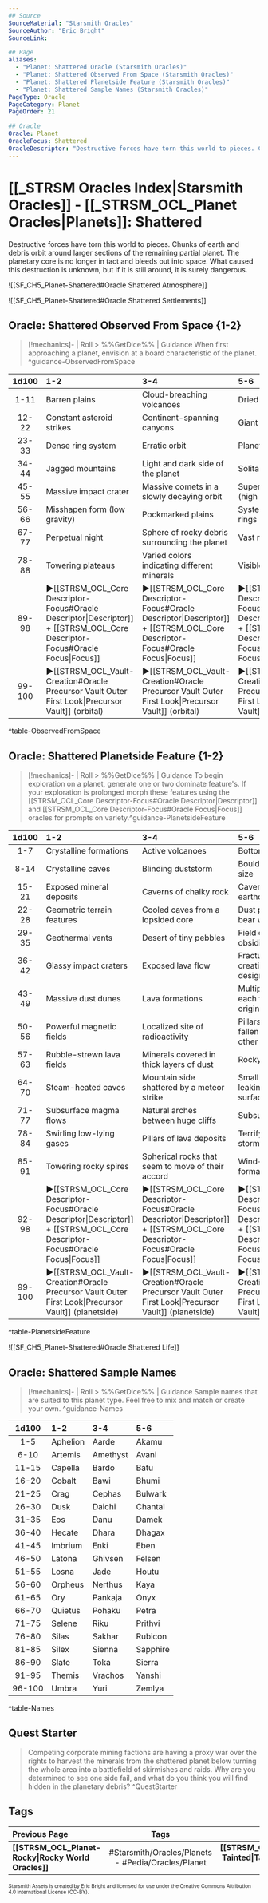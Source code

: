 ```yaml
---
## Source
SourceMaterial: "Starsmith Oracles"
SourceAuthor: "Eric Bright"
SourceLink: 

## Page
aliases:
  - "Planet: Shattered Oracle (Starsmith Oracles)"
  - "Planet: Shattered Observed From Space (Starsmith Oracles)"
  - "Planet: Shattered Planetside Feature (Starsmith Oracles)"
  - "Planet: Shattered Sample Names (Starsmith Oracles)"
PageType: Oracle
PageCategory: Planet
PageOrder: 21

## Oracle
Oracle: Planet
OracleFocus: Shattered
OracleDescriptor: "Destructive forces have torn this world to pieces. Chunks of earth and debris orbit around larger sections of the remaining partial planet. The planetary core is no longer in tact and bleeds out into space. What caused this destruction is unknown, but if it is still around, it is surely dangerous."
---
```

# [[_STRSM Oracles Index|Starsmith Oracles]] - [[_STRSM_OCL_Planet Oracles|Planets]]: Shattered
Destructive forces have torn this world to pieces. Chunks of earth and debris orbit around larger sections of the remaining partial planet. The planetary core is no longer in tact and bleeds out into space. What caused this destruction is unknown, but if it is still around, it is surely dangerous.

![[SF_CH5_Planet-Shattered#Oracle Shattered Atmosphere]]

![[SF_CH5_Planet-Shattered#Oracle Shattered Settlements]]

## Oracle: Shattered Observed From Space {1-2}
> [!mechanics]- | Roll > %%GetDice%% | Guidance
> When first approaching a planet, envision at a board characteristic of the planet. ^guidance-ObservedFromSpace

| 1d100 | 1-2 | 3-4 | 5-6 |
| :---: | :--- | :--- | :--- |
| 1-11 | Barren plains | Cloud-breaching volcanoes | Dried ocean beds |
| 12-22 | Constant asteroid strikes | Continent-spanning canyons | Giant duststorm |
| 23-33 | Dense ring system | Erratic orbit | Planet has no rotation |
| 34-44 | Jagged mountains | Light and dark side of the planet | Solitary moon |
| 45-55 | Massive impact crater | Massive comets in a slowly decaying orbit | Super-dense core (high gravity) |
| 56-66 | Misshapen form (low gravity) | Pockmarked plains | System of concentric rings |
| 67-77 | Perpetual night | Sphere of rocky debris surrounding the planet | Vast rocky desert |
| 78-88 | Towering plateaus | Varied colors indicating different minerals | Visible fault lines |
| 89-98 | ▶[[STRSM_OCL_Core Descriptor-Focus#Oracle Descriptor\|Descriptor]] + [[STRSM_OCL_Core Descriptor-Focus#Oracle Focus\|Focus]] | ▶[[STRSM_OCL_Core Descriptor-Focus#Oracle Descriptor\|Descriptor]] + [[STRSM_OCL_Core Descriptor-Focus#Oracle Focus\|Focus]] | ▶[[STRSM_OCL_Core Descriptor-Focus#Oracle Descriptor\|Descriptor]] + [[STRSM_OCL_Core Descriptor-Focus#Oracle Focus\|Focus]] |
| 99-100 | ▶[[STRSM_OCL_Vault-Creation#Oracle Precursor Vault Outer First Look\|Precursor Vault]] (orbital) | ▶[[STRSM_OCL_Vault-Creation#Oracle Precursor Vault Outer First Look\|Precursor Vault]] (orbital) | ▶[[STRSM_OCL_Vault-Creation#Oracle Precursor Vault Outer First Look\|Precursor Vault]] (orbital) |
^table-ObservedFromSpace

## Oracle: Shattered Planetside Feature {1-2}
> [!mechanics]- | Roll > %%GetDice%% | Guidance
> To begin exploration on a planet, generate one or two dominate feature's. If your exploration is prolonged morph these features using the [[STRSM_OCL_Core Descriptor-Focus#Oracle Descriptor|Descriptor]] and [[STRSM_OCL_Core Descriptor-Focus#Oracle Focus|Focus]] oracles for prompts on variety.^guidance-PlanetsideFeature

| 1d100 | 1-2 | 3-4 | 5-6 |
| :---: | :--- | :--- | :--- |
| 1-7 | Crystalline formations | Active volcanoes | Bottomless sinkholes |
| 8-14 | Crystalline caves | Blinding duststorm | Boulders of unusual size |
| 15-21 | Exposed mineral deposits | Caverns of chalky rock | Caverns formed by earthquakes |
| 22-28 | Geometric terrain features | Cooled caves from a lopsided core | Dust plains that cannot bear weight |
| 29-35 | Geothermal vents | Desert of tiny pebbles | Field of broken obsidian |
| 36-42 | Glassy impact craters | Exposed lava flow | Fractured surface creating an unnatural design |
| 43-49 | Massive dust dunes | Lava formations | Multiple impact craters each from a different origin |
| 50-56 | Powerful magnetic fields | Localized site of radioactivity | Pillars of rock that have fallen on top of each other |
| 57-63 | Rubble-strewn lava fields | Minerals covered in thick layers of dust | Rocky landslides |
| 64-70 | Steam-heated caves | Mountain side shattered by a meteor strike | Small pools of lava leaking up to the surface |
| 71-77 | Subsurface magma flows | Natural arches between huge cliffs | Subsurface lake |
| 78-84 | Swirling low-lying gases | Pillars of lava deposits | Terrifying electric storm |
| 85-91 | Towering rocky spires | Spherical rocks that seem to move of their accord | Wind-carved rock formations |
| 92-98 | ▶[[STRSM_OCL_Core Descriptor-Focus#Oracle Descriptor\|Descriptor]] + [[STRSM_OCL_Core Descriptor-Focus#Oracle Focus\|Focus]] | ▶[[STRSM_OCL_Core Descriptor-Focus#Oracle Descriptor\|Descriptor]] + [[STRSM_OCL_Core Descriptor-Focus#Oracle Focus\|Focus]] | ▶[[STRSM_OCL_Core Descriptor-Focus#Oracle Descriptor\|Descriptor]] + [[STRSM_OCL_Core Descriptor-Focus#Oracle Focus\|Focus]] |
| 99-100 | ▶[[STRSM_OCL_Vault-Creation#Oracle Precursor Vault Outer First Look\|Precursor Vault]] (planetside) | ▶[[STRSM_OCL_Vault-Creation#Oracle Precursor Vault Outer First Look\|Precursor Vault]] (planetside) | ▶[[STRSM_OCL_Vault-Creation#Oracle Precursor Vault Outer First Look\|Precursor Vault]] (planetside) |
^table-PlanetsideFeature

![[SF_CH5_Planet-Shattered#Oracle Shattered Life]]

## Oracle: Shattered Sample Names
> [!mechanics]- | Roll > %%GetDice%% | Guidance
> Sample names that are suited to this planet type. Feel free to mix and match or create your own. ^guidance-Names

| 1d100 | 1-2 | 3-4 | 5-6 |
| :---: | :--- | :--- | :--- |
| 1-5 | Aphelion | Aarde | Akamu |
| 6-10 | Artemis | Amethyst | Avani |
| 11-15 | Capella | Bardo | Batu |
| 16-20 | Cobalt | Bawi | Bhumi |
| 21-25 | Crag | Cephas | Bulwark |
| 26-30 | Dusk | Daichi | Chantal |
| 31-35 | Eos | Danu | Damek |
| 36-40 | Hecate | Dhara | Dhagax |
| 41-45 | Imbrium | Enki | Eben |
| 46-50 | Latona | Ghivsen | Felsen |
| 51-55 | Losna | Jade | Houtu |
| 56-60 | Orpheus | Nerthus | Kaya |
| 61-65 | Ory | Pankaja | Onyx |
| 66-70 | Quietus | Pohaku | Petra |
| 71-75 | Selene | Riku | Prithvi |
| 76-80 | Silas | Sakhar | Rubicon |
| 81-85 | Silex | Sienna | Sapphire |
| 86-90 | Slate | Toka | Sierra |
| 91-95 | Themis | Vrachos | Yanshi |
| 96-100 | Umbra | Yuri | Zemlya |
^table-Names

## Quest Starter
> Competing corporate mining factions are having a proxy war over the rights to harvest the minerals from the shattered planet below turning the whole area into a battlefield of skirmishes and raids. Why are you determined to see one side fail, and what do you think you will find hidden in the planetary debris? ^QuestStarter

## Tags
| Previous Page | Tags | Next Page | 
| :--- | :---: | ---: |
| **[[STRSM_OCL_Planet-Rocky\|Rocky World Oracles]]** | #Starsmith/Oracles/Planets - #Pedia/Oracles/Planet | **[[STRSM_OCL_Planet-Tainted\|Tainted World Oracles]]** |

<font size=-2>Starsmith Assets is created by Eric Bright and licensed for use under the Creative Commons Attribution 4.0 International License (CC-BY).</font>